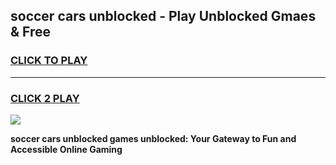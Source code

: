 
## soccer cars unblocked - Play Unblocked Gmaes & Free
<h3>
<a href="https://news.freeplayer.one?title=soccer_cars_unblocked&ref=23F">CLICK TO PLAY</a></h3>
<hr>

<h3>
<a href="https://news.freeplayer.one?title=soccer_cars_unblocked&ref=23F">CLICK 2 PLAY</a>
  
</h3>

<a href="https://news.freeplayer.one?title=soccer_cars_unblocked&ref=23F/"><img src="https://clearcache.store/games.png"></a>


**soccer cars unblocked games unblocked: Your Gateway to Fun and Accessible Online Gaming**
